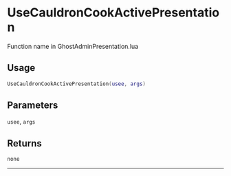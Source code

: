 # UseCauldronCookActivePresentation
Function name in GhostAdminPresentation.lua
## Usage
```lua
UseCauldronCookActivePresentation(usee, args)
```
## Parameters
`usee`, `args`
## Returns
`none`

---